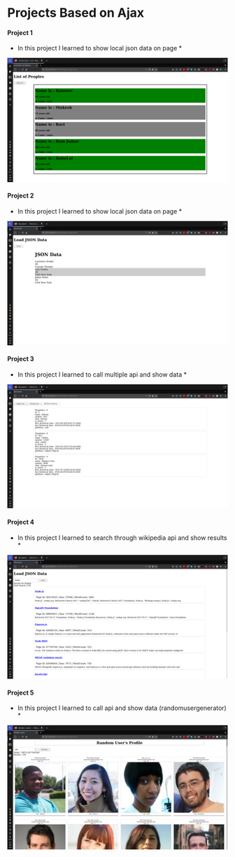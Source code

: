 # Projects Based on Ajax 

#### Project 1
* In this project I learned to show local json data on page *

![Project 1](/images/project1.png)



#### Project 2
* In this project I learned to show local json data on page *

![Project 2](/images/project2.png)



#### Project 3
* In this project I learned to call multiple api and show data *

![Project 3](/images/multicall.png)



#### Project 4
* In this project I learned to search through wikipedia api and show results  *

![Project 4](/images/nodejs.png)




#### Project 5
* In this project I learned to call api and show data (randomusergenerator) *

![Project 5](/images/peoples.png)
